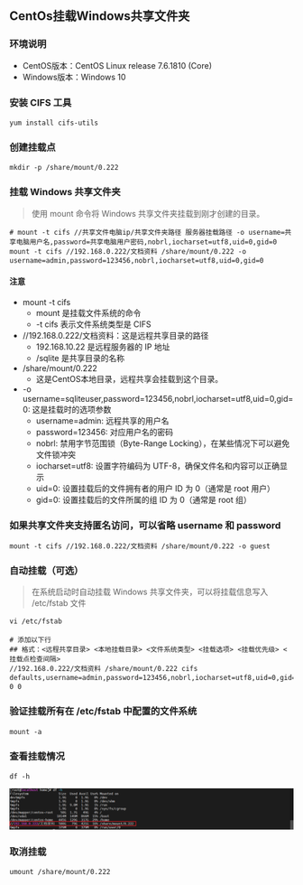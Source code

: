 ## CentOs挂载Windows共享文件夹

### 环境说明
* CentOS版本：CentOS Linux release 7.6.1810 (Core)
* Windows版本：Windows 10

### 安装 CIFS 工具
```shell
yum install cifs-utils
```

### 创建挂载点
```shell
mkdir -p /share/mount/0.222
```

### 挂载 Windows 共享文件夹
> 使用 mount 命令将 Windows 共享文件夹挂载到刚才创建的目录。
```shell
# mount -t cifs //共享文件电脑ip/共享文件夹路径 服务器挂载路径 -o username=共享电脑用户名,password=共享电脑用户密码,nobrl,iocharset=utf8,uid=0,gid=0
mount -t cifs //192.168.0.222/文档资料 /share/mount/0.222 -o username=admin,password=123456,nobrl,iocharset=utf8,uid=0,gid=0
```
#### 注意
* mount -t cifs
  * mount 是挂载文件系统的命令
  * -t cifs 表示文件系统类型是 CIFS 
* //192.168.0.222/文档资料：这是远程共享目录的路径
  * 192.168.10.22 是远程服务器的 IP 地址
  * /sqlite 是共享目录的名称
* /share/mount/0.222
  * 这是CentOS本地目录，远程共享会挂载到这个目录。 
* -o username=sqliteuser,password=123456,nobrl,iocharset=utf8,uid=0,gid=0: 这是挂载时的选项参数 
  * username=admin: 远程共享的用户名
  * password=123456: 对应用户名的密码 
  * nobrl: 禁用字节范围锁（Byte-Range Locking），在某些情况下可以避免文件锁冲突
  * iocharset=utf8: 设置字符编码为 UTF-8，确保文件名和内容可以正确显示
  * uid=0: 设置挂载后的文件拥有者的用户 ID 为 0（通常是 root 用户）
  * gid=0: 设置挂载后的文件所属的组 ID 为 0（通常是 root 组）

### 如果共享文件夹支持匿名访问，可以省略 username 和 password
```shell
mount -t cifs //192.168.0.222/文档资料 /share/mount/0.222 -o guest
```

### 自动挂载（可选）
> 在系统启动时自动挂载 Windows 共享文件夹，可以将挂载信息写入 /etc/fstab 文件
```shell
vi /etc/fstab

# 添加以下行
## 格式：<远程共享目录> <本地挂载目录> <文件系统类型> <挂载选项> <挂载优先级> <挂载点检查间隔>
//192.168.0.222/文档资料 /share/mount/0.222 cifs defaults,username=admin,password=123456,nobrl,iocharset=utf8,uid=0,gid=0 0 0
```

### 验证挂载所有在 /etc/fstab 中配置的文件系统
```shell
mount -a
```

### 查看挂载情况
```shell
df -h
```
![挂载win共享文件夹查看](../resource/linux/mount-挂载win共享文件夹查看.png)

### 取消挂载
```shell
umount /share/mount/0.222
```